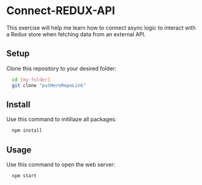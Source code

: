 # **Connect-REDUX-API**

This exercise will help me learn how to connect async logic to interact with a Redux store when fetching data from an external API.

## **Setup**

Clone this repository to your desired folder:

```sh
  cd [my-folder]
  git clone "putHereRepoLink"
```
## **Install**

Use this command to initiliaze all packages:

```sh
  npm install
```

## **Usage**

Use this command to open the web server:

```sh
  npm start
```